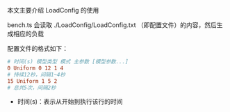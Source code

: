 本文主要介绍 LoadConfig 的使用

bench.ts 会读取 ./LoadConfig/LoadConfig.txt （即配置文件）的内容，然后生成相应的负载

配置文件的格式如下：
```conf
# 时间(s) 模型类型 模式 主参数 [模型参数...]
0 Uniform 0 12 1 4 
# 持续12秒，间隔1~4秒
15 Uniform 1 5 2
# 总共5次，间隔2秒
```

- 时间(s)：表示从开始到执行该行的时间
